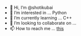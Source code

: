 - 👋 Hi, I’m @shotikubai
- 👀 I’m interested in ... Python
- 🌱 I’m currently learning ... C++
- 💞️ I’m looking to collaborate on ...
- 📫 How to reach me ... [this](https://twitter.com/shotikubai_)

<!---
shotikubai/shotikubai is a ✨ special ✨ repository because its `README.md` (this file) appears on your GitHub profile.
You can click the Preview link to take a look at your changes.
--->
